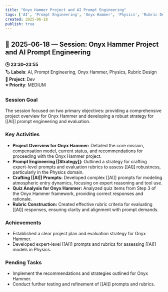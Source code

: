 ```yaml
---
title: "Onyx Hammer Project and AI Prompt Engineering"
tags: ['AI', 'Prompt Engineering', 'Onyx Hammer', 'Physics', 'Rubric Design']
created: 2025-06-18
publish: true
---
```


## 📅 2025-06-18 — Session: Onyx Hammer Project and AI Prompt Engineering

**🕒 23:30–23:55**  
**🏷️ Labels**: AI, Prompt Engineering, Onyx Hammer, Physics, Rubric Design  
**📂 Project**: Dev  
**⭐ Priority**: MEDIUM  


### Session Goal
The session focused on two primary objectives: providing a comprehensive project overview for Onyx Hammer and developing a robust strategy for [[AI]] prompt engineering and evaluation.

### Key Activities
- **Project Overview for Onyx Hammer:** Detailed the core mission, compensation model, current status, and recommendations for proceeding with the Onyx Hammer project.
- **Prompt Engineering [[Strategy]]:** Outlined a strategy for crafting expert-level prompts and evaluation rubrics to assess [[AI]] robustness, particularly in the Physics domain.
- **Crafting [[AI]] Prompts:** Developed complex [[AI]] prompts for modeling atmospheric entry dynamics, focusing on expert reasoning and tool use.
- **Quiz Analysis for Onyx Hammer:** Analyzed quiz items from Step 3 of the Onyx Hammer framework, providing correct responses and rationale.
- **Rubric Construction:** Created effective rubric criteria for evaluating [[AI]] responses, ensuring clarity and alignment with prompt demands.

### Achievements
- Established a clear project plan and evaluation strategy for Onyx Hammer.
- Developed expert-level [[AI]] prompts and rubrics for assessing [[AI]] models in Physics.

### Pending Tasks
- Implement the recommendations and strategies outlined for Onyx Hammer.
- Conduct further testing and refinement of [[AI]] prompts and rubrics.
